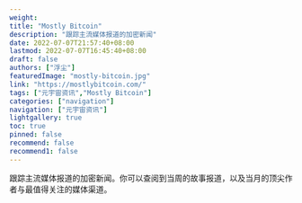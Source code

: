 ```yaml
---
weight: 
title: "Mostly Bitcoin"
description: "跟踪主流媒体报道的加密新闻"
date: 2022-07-07T21:57:40+08:00
lastmod: 2022-07-07T16:45:40+08:00
draft: false
authors: ["浮尘"]
featuredImage: "mostly-bitcoin.jpg"
link: "https://mostlybitcoin.com/"
tags: ["元宇宙资讯","Mostly Bitcoin"]
categories: ["navigation"]
navigation: ["元宇宙资讯"]
lightgallery: true
toc: true
pinned: false
recommend: false
recommend1: false
---
```

跟踪主流媒体报道的加密新闻。你可以查阅到当周的故事报道，以及当月的顶尖作者与最值得关注的媒体渠道。
